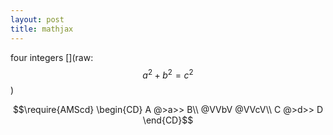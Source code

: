 ```yaml
---
layout: post
title: mathjax
--- 
```


<script type="text/javascript" src="https://cdn.mathjax.org/mathjax/latest/MathJax.js?config=TeX-AMS-MML_HTMLorMML"></script>

four integers
[](raw: $$a^2 + b^2 = c^2$$)

$$\require{AMScd} \begin{CD} A @>a>> B\\ @VVbV @VVcV\\ C @>d>> D \end{CD}$$
